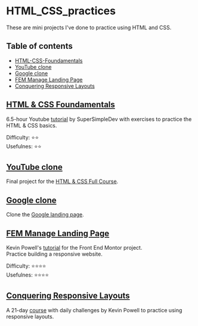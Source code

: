 # HTML_CSS_practices

These are mini projects I've done to practice using HTML and CSS.

## Table of contents

- [HTML-CSS-Foundamentals](#html-css-foundamentals)
- [YouTube clone](#youtube-clone)
- [Google clone](#google-clone)
- [FEM Manage Landing Page](#fem-manage-landing-page)
- [Conquering Responsive Layouts](#conquering-responsive-layouts)

## [HTML & CSS Foundamentals](./HTML-CSS-Foundamentals/)

6.5-hour Youtube [tutorial](https://www.youtube.com/watch?v=G3e-cpL7ofc) by SuperSimpleDev with exercises to practice the HTML & CSS basics.

Difficulty: :star::star: <br>
Usefulnes: :star::star: <br>

## [YouTube clone](./YouTube-clone/)

Final project for the [HTML & CSS Full Course](https://www.youtube.com/watch?v=G3e-cpL7ofc).

## [Google clone](./Google-clone/)

Clone the [Google landing page](https://www.google.com/).

## [FEM Manage Landing Page](./fem-manage-landing-page/)

Kevin Powell's [tutorial](https://www.youtube.com/watch?v=3K6zr1CdZy8&t=0s) for the Front End Montor project. </br>
Practice building a responsive website.

Difficulty: :star::star::star::star: <br>
Usefulnes: :star::star::star::star: <br>

## [Conquering Responsive Layouts](./responsive-layouts/)

A 21-day [course](https://courses.kevinpowell.co/view/courses/conquering-responsive-layouts) with daily challenges by Kevin Powell to practice using responsive layouts.

[def]: #youtube-clone

